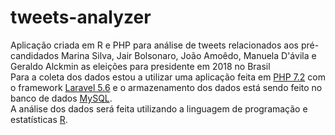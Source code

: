 # tweets-analyzer

Aplicação criada em R e PHP para análise de tweets relacionados aos pré-candidados Marina Silva, Jair Bolsonaro, João Amoêdo, Manuela D'ávila e Geraldo Alckmin as eleições para presidente em 2018 no Brasil <br />
Para a coleta dos dados estou a utilizar uma aplicação feita em [PHP 7.2](https://secure.php.net/manual/pt_BR/intro-whatis.php) com o framework [Laravel 5.6](https://laravel.com/docs/5.6) e o armazenamento dos dados está sendo feito no banco de dados [MySQL](https://www.mysql.com/). <br />
A análise dos dados será feita utilizando a linguagem de programação e estatísticas [R](https://www.r-project.org/).

